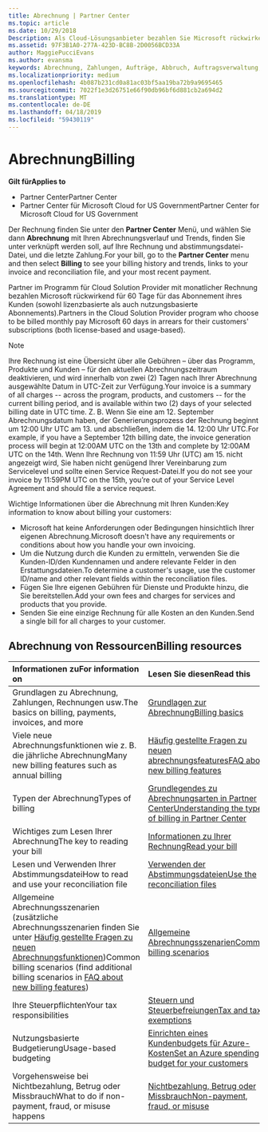 ```yaml
---
title: Abrechnung | Partner Center
ms.topic: article
ms.date: 10/29/2018
Description: Als Cloud-Lösungsanbieter bezahlen Sie Microsoft rückwirkend für 60 Tage für die lizenzbasierten und die nutzungsbasierten Abonnements Ihrer Kunden.
ms.assetid: 97F3B1A0-277A-423D-BC8B-2D0056BCD33A
author: MaggiePucciEvans
ms.author: evansma
keywords: Abrechnung, Zahlungen, Aufträge, Abbruch, Auftragsverwaltung, Nichtbezahlung, Betrug, Missbrauch, Steuern, Steuerbefreiungen, Abstimmungsdateien, Abstimmungsdatei
ms.localizationpriority: medium
ms.openlocfilehash: 4b087b231cd0a81ac03bf5aa19ba72b9a9695465
ms.sourcegitcommit: 7022f1e3d26751e66f90db96bf6d881cb2a694d2
ms.translationtype: MT
ms.contentlocale: de-DE
ms.lasthandoff: 04/18/2019
ms.locfileid: "59430119"
---
```

# <a name="billing"></a><span data-ttu-id="38b98-104">Abrechnung</span><span class="sxs-lookup"><span data-stu-id="38b98-104">Billing</span></span>

<span data-ttu-id="38b98-105">**Gilt für**</span><span class="sxs-lookup"><span data-stu-id="38b98-105">**Applies to**</span></span>

-  <span data-ttu-id="38b98-106">Partner Center</span><span class="sxs-lookup"><span data-stu-id="38b98-106">Partner Center</span></span>
-  <span data-ttu-id="38b98-107">Partner Center für Microsoft Cloud for US Government</span><span class="sxs-lookup"><span data-stu-id="38b98-107">Partner Center for Microsoft Cloud for US Government</span></span>
 
 
<span data-ttu-id="38b98-108">Der Rechnung finden Sie unter den **Partner Center** Menü, und wählen Sie dann **Abrechnung** mit Ihren Abrechnungsverlauf und Trends, finden Sie unter verknüpft werden soll, auf Ihre Rechnung und abstimmungsdatei-Datei, und die letzte Zahlung.</span><span class="sxs-lookup"><span data-stu-id="38b98-108">For your bill, go to the **Partner Center** menu and then select **Billing** to see your billing history and trends, links to your invoice and reconciliation file, and your most recent payment.</span></span>

<span data-ttu-id="38b98-109">Partner im Programm für Cloud Solution Provider mit monatlicher Rechnung bezahlen Microsoft rückwirkend für 60 Tage für das Abonnement ihres Kunden (sowohl lizenzbasierte als auch nutzungsbasierte Abonnements).</span><span class="sxs-lookup"><span data-stu-id="38b98-109">Partners in the Cloud Solution Provider program who choose to be billed monthly pay Microsoft 60 days in arrears for their customers' subscriptions (both license-based and usage-based).</span></span>

> [!NOTE]  
> <span data-ttu-id="38b98-110">Ihre Rechnung ist eine Übersicht über alle Gebühren – über das Programm, Produkte und Kunden – für den aktuellen Abrechnungszeitraum deaktivieren, und wird innerhalb von zwei (2) Tagen nach Ihrer Abrechnung ausgewählte Datum in UTC-Zeit zur Verfügung.</span><span class="sxs-lookup"><span data-stu-id="38b98-110">Your invoice is a summary of all charges -- across the program, products, and customers -- for the current billing period, and is available within two (2) days of your selected billing date in UTC time.</span></span> <span data-ttu-id="38b98-111">Z. B. Wenn Sie eine am 12. September Abrechnungsdatum haben, der Generierungsprozess der Rechnung beginnt um 12:00 Uhr UTC am 13. und abschließen, indem die 14. 12:00 Uhr UTC.</span><span class="sxs-lookup"><span data-stu-id="38b98-111">For example, if you have a September 12th billing date, the invoice generation process will begin at 12:00AM UTC on the 13th and complete by 12:00AM UTC on the 14th.</span></span> <span data-ttu-id="38b98-112">Wenn Ihre Rechnung von 11:59 Uhr (UTC) am 15. nicht angezeigt wird, Sie haben nicht genügend Ihrer Vereinbarung zum Servicelevel und sollte einen Service Request-Datei.</span><span class="sxs-lookup"><span data-stu-id="38b98-112">If you do not see your invoice by 11:59PM UTC on the 15th, you’re out of your Service Level Agreement and should file a service request.</span></span> 

<span data-ttu-id="38b98-113">Wichtige Informationen über die Abrechnung mit Ihren Kunden:</span><span class="sxs-lookup"><span data-stu-id="38b98-113">Key information to know about billing your customers:</span></span>

-   <span data-ttu-id="38b98-114">Microsoft hat keine Anforderungen oder Bedingungen hinsichtlich Ihrer eigenen Abrechnung.</span><span class="sxs-lookup"><span data-stu-id="38b98-114">Microsoft doesn't have any requirements or conditions about how you handle your own invoicing.</span></span>
-   <span data-ttu-id="38b98-115">Um die Nutzung durch die Kunden zu ermitteln, verwenden Sie die Kunden-ID/den Kundennamen und andere relevante Felder in den Erstattungsdateien.</span><span class="sxs-lookup"><span data-stu-id="38b98-115">To determine a customer's usage, use the customer ID/name and other relevant fields within the reconciliation files.</span></span>
-   <span data-ttu-id="38b98-116">Fügen Sie Ihre eigenen Gebühren für Dienste und Produkte hinzu, die Sie bereitstellen.</span><span class="sxs-lookup"><span data-stu-id="38b98-116">Add your own fees and charges for services and products that you provide.</span></span>
-   <span data-ttu-id="38b98-117">Senden Sie eine einzige Rechnung für alle Kosten an den Kunden.</span><span class="sxs-lookup"><span data-stu-id="38b98-117">Send a single bill for all charges to your customer.</span></span>

## <a name="billing-resources"></a><span data-ttu-id="38b98-118">Abrechnung von Ressourcen</span><span class="sxs-lookup"><span data-stu-id="38b98-118">Billing resources</span></span>
|<span data-ttu-id="38b98-119">**Informationen zu**</span><span class="sxs-lookup"><span data-stu-id="38b98-119">**For information on**</span></span>   |<span data-ttu-id="38b98-120">**Lesen Sie diesen**</span><span class="sxs-lookup"><span data-stu-id="38b98-120">**Read this**</span></span>    |
|:-----------------------------|:-----------------|
|<span data-ttu-id="38b98-121">Grundlagen zu Abrechnung, Zahlungen, Rechnungen usw.</span><span class="sxs-lookup"><span data-stu-id="38b98-121">The basics on billing, payments, invoices, and  more</span></span>   |[<span data-ttu-id="38b98-122">Grundlagen zur Abrechnung</span><span class="sxs-lookup"><span data-stu-id="38b98-122">Billing basics</span></span>](billing-basics.md)
|<span data-ttu-id="38b98-123">Viele neue Abrechnungsfunktionen wie z. B. die jährliche Abrechnung</span><span class="sxs-lookup"><span data-stu-id="38b98-123">Many new billing features such as annual billing</span></span>   |[<span data-ttu-id="38b98-124">Häufig gestellte Fragen zu neuen abrechnungsfeatures</span><span class="sxs-lookup"><span data-stu-id="38b98-124">FAQ about new billing features</span></span>](faq-about-new-billing-features.md)|
|<span data-ttu-id="38b98-125">Typen der Abrechnung</span><span class="sxs-lookup"><span data-stu-id="38b98-125">Types of billing</span></span>   |[<span data-ttu-id="38b98-126">Grundlegendes zu Abrechnungsarten in Partner Center</span><span class="sxs-lookup"><span data-stu-id="38b98-126">Understanding the types of billing in Partner Center</span></span>](billing-different-types.md)   |
|<span data-ttu-id="38b98-127">Wichtiges zum Lesen Ihrer Abrechnung</span><span class="sxs-lookup"><span data-stu-id="38b98-127">The key to reading your bill</span></span>   |[<span data-ttu-id="38b98-128">Informationen zu Ihrer Rechnung</span><span class="sxs-lookup"><span data-stu-id="38b98-128">Read your bill</span></span>](read-your-bill.md)   |
|<span data-ttu-id="38b98-129">Lesen und Verwenden Ihrer Abstimmungsdatei</span><span class="sxs-lookup"><span data-stu-id="38b98-129">How to read and use your reconciliation file</span></span>   |[<span data-ttu-id="38b98-130">Verwenden der Abstimmungsdateien</span><span class="sxs-lookup"><span data-stu-id="38b98-130">Use the reconciliation files</span></span>](use-the-reconciliation-files.md)|
|<span data-ttu-id="38b98-131">Allgemeine Abrechnungsszenarien (zusätzliche Abrechnungsszenarien finden Sie unter [Häufig gestellte Fragen zu neuen Abrechnungsfunktionen](faq-about-new-billing-features.md))</span><span class="sxs-lookup"><span data-stu-id="38b98-131">Common billing scenarios (find additional billing scenarios in [FAQ about new billing features](faq-about-new-billing-features.md))</span></span>|[<span data-ttu-id="38b98-132">Allgemeine Abrechnungsszenarien</span><span class="sxs-lookup"><span data-stu-id="38b98-132">Common billing scenarios</span></span>](common-billing-scenarios.md)|
|<span data-ttu-id="38b98-133">Ihre Steuerpflichten</span><span class="sxs-lookup"><span data-stu-id="38b98-133">Your tax responsibilities</span></span>   | [<span data-ttu-id="38b98-134">Steuern und Steuerbefreiungen</span><span class="sxs-lookup"><span data-stu-id="38b98-134">Tax and tax exemptions</span></span>](tax-and-tax-exemptions.md)|
|<span data-ttu-id="38b98-135">Nutzungsbasierte Budgetierung</span><span class="sxs-lookup"><span data-stu-id="38b98-135">Usage-based budgeting</span></span>    |[<span data-ttu-id="38b98-136">Einrichten eines Kundenbudgets für Azure-Kosten</span><span class="sxs-lookup"><span data-stu-id="38b98-136">Set an Azure spending budget for your customers</span></span>](set-an-azure-spending-budget-for-your-customers.md)|
|<span data-ttu-id="38b98-137">Vorgehensweise bei Nichtbezahlung, Betrug oder Missbrauch</span><span class="sxs-lookup"><span data-stu-id="38b98-137">What to do if non-payment, fraud, or misuse happens</span></span>   |[<span data-ttu-id="38b98-138">Nichtbezahlung, Betrug oder Missbrauch</span><span class="sxs-lookup"><span data-stu-id="38b98-138">Non-payment, fraud, or misuse</span></span>](non-payment--fraud--or-misuse.md)|




















